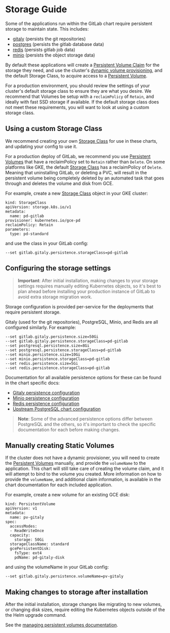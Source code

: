 # Storage Guide

Some of the applications run within the GitLab chart require persistent storage to maintain state. This includes:

 - [gitaly](../charts/gitlab/gitaly) (persists the git repositories)
 - [postgres](https://github.com/kubernetes/charts/tree/master/stable/postgresql) (persists the gitlab database data)
 - [redis](../charts/redis) (persists gitlab job data)
 - [minio](../charts/minio) (persists the object storage data)

By default these applications will create a [Persistent Volume Claim](https://kubernetes.io/docs/concepts/storage/persistent-volumes/#persistentvolumeclaims) for the storage they need, and use the cluster's [dynamic volume provisioning](https://kubernetes.io/docs/concepts/storage/persistent-volumes/#dynamic), and the default Storage Class, to acquire access to a [Persistent Volume][pv].

For a production environment, you should review the settings of your cluster's default storage class to ensure they are what you desire. We recommend that Volumes be setup with a `reclaimPolicy` of `Retain`, and ideally with fast SSD storage if available. If the default storage class does not meet these requirements, you will want to look at using a custom storage class.

## Using a custom Storage Class

We recommend creating your own [Storage Class][] for use in these charts, and updating your config to use it.

For a production deploy of GitLab, we recommend you use [Persistent Volumes][pv] that have a reclaimPolicy set to `Retain` rather than `Delete`.  On some platforms like GKE, the default [Storage Class][] has a reclaimPolicy of `Delete`. Meaning that uninstalling GitLab, or deleting a PVC, will result in the persistent volume being completely deleted by an automated task that goes through and deletes the volume and disk from GCE.

For example, create a new [Storage Class][] object in your GKE cluster:

```
kind: StorageClass
apiVersion: storage.k8s.io/v1
metadata:
  name: pd-gitlab
provisioner: kubernetes.io/gce-pd
reclaimPolicy: Retain
parameters:
  type: pd-standard
```

and use the class in your GitLab config:

```
--set gitlab.gitaly.persistence.storageClass=pd-gitlab
```

## Configuring the storage settings

> **Important**: After initial installation, making changes to your storage settings requires manually editing Kubernetes
> objects, so it's best to plan ahead before installing your production instance of GitLab to avoid extra storage migration work.

Storage configuration is provided per-service for the deployments that require persistent storage.

Gitaly (used for the git repositories), PostgreSQL, Minio, and Redis are all configured similarly. For example:

```
--set gitlab.gitaly.persistence.size=50Gi
--set gitlab.gitaly.persistence.storageClass=pd-gitlab
--set postgresql.persistence.size=8Gi
--set postgresql.persistence.storageClass=pd-gitlab
--set minio.persistence.size=10Gi
--set minio.persistence.storageClass=pd-gitlab
--set redis.persistence.size=5Gi
--set redis.persistence.storageClass=pd-gitlab
```

Documentation for all available persistence options for these can be found in the chart specific docs:

- [Gitaly persistence configuration](../charts/gitlab/gitaly/README.md#git-repository-persistence)
- [Minio persistence configuration](../charts/minio/README.md#persistence)
- [Redis persistence configuration](../charts/redis/README.md#persistence)
- [Upstream PostgreSQL chart configuration](https://github.com/helm/charts/tree/master/stable/postgresql#configuration)

> **Note**: Some of the advanced persistence options differ between PostgreSQL and the others, so it's important to check
> the specific documentation for each before making changes.

## Manually creating Static Volumes

If the cluster does not have a dynamic provisioner, you will need to create the [Persistent Volumes][pv] manually, and provide the `volumeName` to the application. This chart will still take care of creating the volume claim, and it will attempt to bind to the volume you created. More information on how to provide the `volumeName`, and additional claim information, is available in the chart documentation for each included application.

For example, create a new volume for an existing GCE disk:

```
kind: PersistentVolume
apiVersion: v1
metadata:
  name: pv-gitaly
spec:
  accessModes:
  - ReadWriteOnce
  capacity:
    storage: 50Gi
  storageClassName: standard
  gcePersistentDisk:
    fsType: ext4
    pdName: pd-gitaly-disk
```

and using the volumeName in your GitLab config:

```
--set gitlab.gitaly.persistence.volumeName=pv-gitaly
```

## Making changes to storage after installation

After the initial installation, storage changes like migrating to new volumes,
or changing disk sizes, require editing the Kubernetes objects outside of the the
Helm upgrade command.

See the [managing persistent volumes documentation](../advanced/persistent-volumes/README.md).

[pv]: https://kubernetes.io/docs/concepts/storage/persistent-volumes/#persistent-volumes
[Storage Class]: https://kubernetes.io/docs/concepts/storage/storage-classes/
